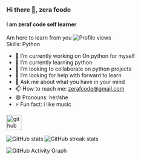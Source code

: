 
### Hi there 👋, zera fcode
#### I am zeraf code self learner 
Am here to learn from you
![Profile views](https://gpvc.arturio.dev/ZerafCode)  
Skills: Python

- 🔭 I’m currently working on On python for myself 
- 🌱 I’m currently learning python 
- 👯 I’m looking to collaborate on  python projects 
- 🤔 I’m looking for help with forward to learn 
- 💬 Ask me about what you have in your mind 
- 📫 How to reach me: zerafcode@gmail.com 
- 😄 Pronouns: her/she 
- ⚡ Fun fact: i like music 



[<img src='https://cdn.jsdelivr.net/npm/simple-icons@3.0.1/icons/github.svg' alt='github' height='40'>](https://github.com/ZerafCode)  

<!--![Top Langs](https://github-readme-stats.vercel.app/api/top-langs/?username=ZerafCode)-->

![GitHub stats](https://github-readme-stats.vercel.app/api?username=ZerafCode&show_icons=true&count_private=true)  ![GitHub streak stats](https://github-readme-streak-stats.herokuapp.com/?user=ZerafCode) 












![GitHub Activity Graph](https://activity-graph.herokuapp.com/graph?username=ZerafCode)  



